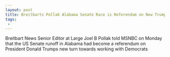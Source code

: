 ```yaml
---
layout: post
title: Breitbarts Pollak Alabama Senate Race is Referendum on New Trump
tags:
 -
---
```

Breitbart News Senior Editor at Large Joel B Pollak told MSNBC on Monday that the US Senate runoff in Alabama had become a referendum on President Donald Trumps new turn towards working with Democrats
